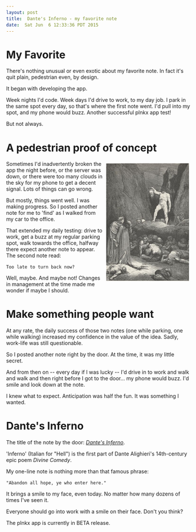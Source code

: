 ```yaml
---
layout: post
title:  Dante's Inferno - my favorite note
date:  Sat Jun  6 12:33:36 PDT 2015
---
```


# My Favorite

There's nothing unusual or even exotic about my favorite note. In
fact it's quit plain, pedestrian even, by design.

It began with developing the app.

Week nights I'd code. Week days I'd drive to work, to my day
job. I park in the same spot every day, so that's where the
first note went. I'd pull into my spot, and my phone would buzz.
Another successful plnkx app test!

But not always.

# A pedestrian proof of concept

<img src='/images/abandon_all_hope.png'
     alt='make something people want' title='make something people want'
     style='float: right; margin: .5em;' />

Sometimes I'd inadvertently broken the app the night before, or the
server was down, or there were too many clouds in the sky for my
phone to get a decent signal. Lots of things can go wrong.

But mostly, things went well. I was making progress. So I posted
another note for me to 'find' as I walked from my car to the office.

That extended my daily testing:
drive to work, get a buzz at my regular parking spot, walk towards
the office, halfway there expect another note to appear. The second
note read:

```
Too late to turn back now?
```

Well, maybe. And maybe not! Changes in management at the time made me
wonder if maybe I should.

# Make something people want

At any rate, the daily success of those two notes (one while parking,
one while walking) increased my confidence in the value of the idea.
Sadly, work-life was still questionable.

So I posted another note right by the door. At the time, it was
my little secret.

And from then on -- every day if I was lucky -- I'd drive in to work
and walk and walk and then right before I got to the door... my phone
would buzz. I'd smile and look down at the note.

I knew what to expect. Anticipation was half the fun. It was
something I wanted.

# Dante's Inferno

The title of the note by the door: [_Dante's Inferno_](http://en.wikipedia.org/wiki/Inferno_%28Dante%29).

'Inferno' (Italian for "Hell") is the first part of Dante Alighieri's
14th-century epic poem _Divine Comedy_.

My one-line note is nothing more than that famous phrase:

```
"Abandon all hope, ye who enter here."
```

It brings a smile to my face, even today. No matter how many dozens
of times I've seen it.

Everyone should go into work with a smile on their face. Don't you
think?

The plnkx app is currently in BETA release.
